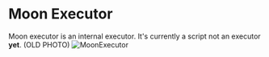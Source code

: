 # Moon Executor
Moon executor is an internal executor. It's currently a script not an executor **yet**.
(OLD PHOTO)
![MoonExecutor](https://github.com/BombLoL/executor-test/assets/137166238/0b3f3c50-bc38-4f13-ac34-febf0aadc834)
